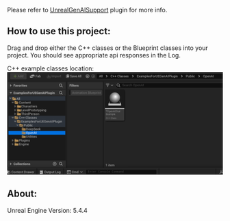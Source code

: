 Please refer to [UnrealGenAISupport](https://github.com/prajwalshettydev/UnrealGenAISupport) plugin for more info.


## How to use this project:

Drag and drop either the C++ classes or the Blueprint classes into your project. You should see appropriate api responses in the Log.

C++ example classes location:
<img src="Docs/DragDropExample.png" width="782"/>

## About:
Unreal Engine Version: 5.4.4 